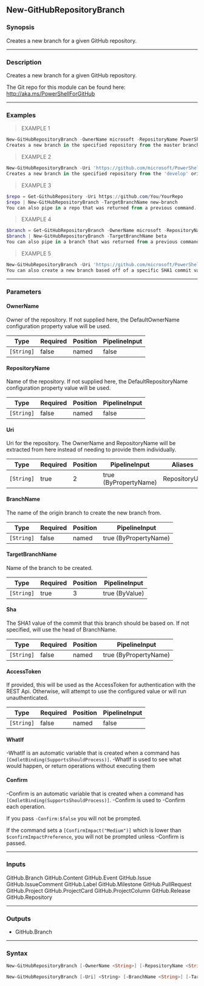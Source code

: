 New-GitHubRepositoryBranch
--------------------------

### Synopsis
Creates a new branch for a given GitHub repository.

---

### Description

Creates a new branch for a given GitHub repository.

The Git repo for this module can be found here: http://aka.ms/PowerShellForGitHub

---

### Examples
> EXAMPLE 1

```PowerShell
New-GitHubRepositoryBranch -OwnerName microsoft -RepositoryName PowerShellForGitHub -TargetBranchName new-branch
Creates a new branch in the specified repository from the master branch.
```
> EXAMPLE 2

```PowerShell
New-GitHubRepositoryBranch -Uri 'https://github.com/microsoft/PowerShellForGitHub' -BranchName develop -TargetBranchName new-branch
Creates a new branch in the specified repository from the 'develop' origin branch.
```
> EXAMPLE 3

```PowerShell
$repo = Get-GithubRepository -Uri https://github.com/You/YourRepo
$repo | New-GitHubRepositoryBranch -TargetBranchName new-branch
You can also pipe in a repo that was returned from a previous command.
```
> EXAMPLE 4

```PowerShell
$branch = Get-GitHubRepositoryBranch -OwnerName microsoft -RepositoryName PowerShellForGitHub -BranchName main
$branch | New-GitHubRepositoryBranch -TargetBranchName beta
You can also pipe in a branch that was returned from a previous command.
```
> EXAMPLE 5

```PowerShell
New-GitHubRepositoryBranch -Uri 'https://github.com/microsoft/PowerShellForGitHub' -Sha 1c3b80b754a983f4da20e77cfb9bd7f0e4cb5da6 -TargetBranchName new-branch
You can also create a new branch based off of a specific SHA1 commit value.
```

---

### Parameters
#### **OwnerName**
Owner of the repository.
If not supplied here, the DefaultOwnerName configuration property value will be used.

|Type      |Required|Position|PipelineInput|
|----------|--------|--------|-------------|
|`[String]`|false   |named   |false        |

#### **RepositoryName**
Name of the repository.
If not supplied here, the DefaultRepositoryName configuration property value will be used.

|Type      |Required|Position|PipelineInput|
|----------|--------|--------|-------------|
|`[String]`|false   |named   |false        |

#### **Uri**
Uri for the repository.
The OwnerName and RepositoryName will be extracted from here instead of needing to provide
them individually.

|Type      |Required|Position|PipelineInput        |Aliases      |
|----------|--------|--------|---------------------|-------------|
|`[String]`|true    |2       |true (ByPropertyName)|RepositoryUrl|

#### **BranchName**
The name of the origin branch to create the new branch from.

|Type      |Required|Position|PipelineInput        |
|----------|--------|--------|---------------------|
|`[String]`|false   |named   |true (ByPropertyName)|

#### **TargetBranchName**
Name of the branch to be created.

|Type      |Required|Position|PipelineInput |
|----------|--------|--------|--------------|
|`[String]`|true    |3       |true (ByValue)|

#### **Sha**
The SHA1 value of the commit that this branch should be based on.
If not specified, will use the head of BranchName.

|Type      |Required|Position|PipelineInput        |
|----------|--------|--------|---------------------|
|`[String]`|false   |named   |true (ByPropertyName)|

#### **AccessToken**
If provided, this will be used as the AccessToken for authentication with the
REST Api.  Otherwise, will attempt to use the configured value or will run unauthenticated.

|Type      |Required|Position|PipelineInput|
|----------|--------|--------|-------------|
|`[String]`|false   |named   |false        |

#### **WhatIf**
-WhatIf is an automatic variable that is created when a command has ```[CmdletBinding(SupportsShouldProcess)]```.
-WhatIf is used to see what would happen, or return operations without executing them
#### **Confirm**
-Confirm is an automatic variable that is created when a command has ```[CmdletBinding(SupportsShouldProcess)]```.
-Confirm is used to -Confirm each operation.

If you pass ```-Confirm:$false``` you will not be prompted.

If the command sets a ```[ConfirmImpact("Medium")]``` which is lower than ```$confirmImpactPreference```, you will not be prompted unless -Confirm is passed.

---

### Inputs
GitHub.Branch
GitHub.Content
GitHub.Event
GitHub.Issue
GitHub.IssueComment
GitHub.Label
GitHub.Milestone
GitHub.PullRequest
GitHub.Project
GitHub.ProjectCard
GitHub.ProjectColumn
GitHub.Release
GitHub.Repository

---

### Outputs
* GitHub.Branch

---

### Syntax
```PowerShell
New-GitHubRepositoryBranch [-OwnerName <String>] [-RepositoryName <String>] [-BranchName <String>] [-TargetBranchName] <String> [-Sha <String>] [-AccessToken <String>] [-WhatIf] [-Confirm] [<CommonParameters>]
```
```PowerShell
New-GitHubRepositoryBranch [-Uri] <String> [-BranchName <String>] [-TargetBranchName] <String> [-Sha <String>] [-AccessToken <String>] [-WhatIf] [-Confirm] [<CommonParameters>]
```
